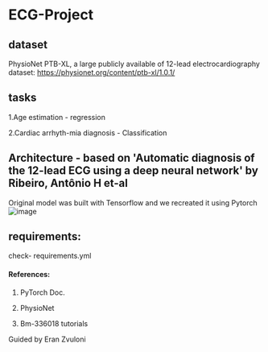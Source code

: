 # ECG-Project
## dataset
PhysioNet PTB-XL, a large publicly available of 12-lead electrocardiography dataset:
https://physionet.org/content/ptb-xl/1.0.1/
## tasks
1.Age estimation - regression 

2.Cardiac arrhyth-mia diagnosis - Classification 
## Architecture - based on 'Automatic diagnosis of the 12-lead ECG using a deep neural network' by Ribeiro, Antônio H et-al
Original model was built with Tensorflow and we recreated it using Pytorch
![image](https://user-images.githubusercontent.com/112961476/210334307-cc42f997-f1b6-4bc0-b2a7-2e346646ec68.png)
## requirements:
check- requirements.yml

#### References:
1. PyTorch Doc.

2. PhysioNet

3. Bm-336018 tutorials



Guided by Eran Zvuloni
